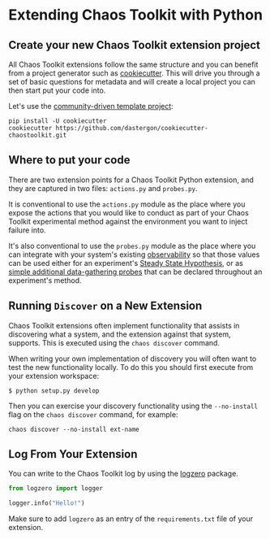 # Extending Chaos Toolkit with Python

## Create your new Chaos Toolkit extension project

All Chaos Toolkit extensions follow the same structure and you can benefit from
a project generator such as [cookiecutter][]. This will drive you through a set
of basic questions for metadata and will create a local project you can then
start put your code into.

[cookiecutter]: https://github.com/audreyr/cookiecutter

Let's use the [community-driven template project][tpl]:

[tpl]: https://github.com/dastergon/cookiecutter-chaostoolkit

```console
pip install -U cookiecutter
cookiecutter https://github.com/dastergon/cookiecutter-chaostoolkit.git
```

## Where to put your code

There are two extension points for a Chaos Toolkit Python extension, and they
are captured in two files: `actions.py` and `probes.py`.

It is conventional to use the `actions.py` module as the place where you expose
the actions that you would like to conduct as part of your Chaos Toolkit
experimental method against the environment you want to inject failure into.

It's also conventional to use the `probes.py` module as the place where you can
integrate with your system's existing
[observability](https://www.infoq.com/articles/charity-majors-observability-failure)
so that those values can be used either for an experiment's
[Steady State Hypothesis][hypothesis], or as
[simple additional data-gathering probes][simple-probe] that can be declared
throughout an experiment's method.

[hypothesis]: ../api/experiment.md#steady-state-probe-tolerance
[simple-probe]: ../api/experiment.md#probe

## Running `Discover` on a New Extension

Chaos Toolkit extensions often implement functionality that assists in 
discovering what a system, and the extension against that system, supports. This
is executed using the `chaos discover` command.

When writing your own implementation of discovery you will often want to test 
the new functionality locally. To do this you should first execute from your 
extension workspace:

`$ python setup.py develop`

Then you can exercise your discovery functionality using the `--no-install` flag
 on the `chaos discover` command, for example:

`chaos discover --no-install ext-name`

## Log From Your Extension

You can write to the Chaos Toolkit log by using the [logzero][] package.

[logzero]: https://logzero.readthedocs.io/en/latest/

```python
from logzero import logger

logger.info("Hello!")
```

Make sure to add `logzero` as an entry of the `requirements.txt` file of your
extension.
